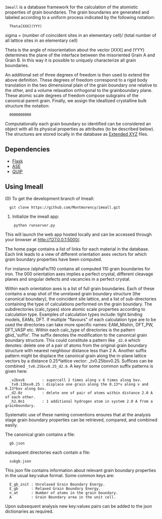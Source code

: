 `Imeall` is a database framework for the calculation of 
the atomistic properties of grain boundaries.
The grain boundaries are generated and labeled according to 
a uniform process  indicated by the following notation:

```
  Theta[XXX](YYY)
```

sigma = (number of coincident sites in an elementary cell)/
(total number of all lattice sites in an elementary cell)

Theta is the angle of misorientation about the vector [XXX]
and (YYY) determines the plane of the interface between
the misoriented Grain A and Grain B. In this way it is possible
to uniquely characterize all grain boundaries. 

An additional set of three degrees of freedom is then used to extend 
the above definition. These degrees of freedom correspond to a 
rigid body translation in the two dimensional plain of the 
grain boundary one relative to the other, and a volume relaxation
orthogonal to the grainboundary plane. These atomic scale degrees
of freedom compose subgrains of the canonical parent grain.
Finally, we assign the ideallized crystalline bulk structure the notation:

```
  0000000000
```

Computationally each grain boundary so identified can be considered an
object with all its physical properties as attributes (to be described below).
The structures are stored locally in the database as [Extended
XYZ](https://libatoms.github.io/QUIP/io.html#module-ase.io.extxyz) files.

## Dependencies
  - [Flask](http://flask.pocoo.org/)
  - [ASE](https://wiki.fysik.dtu.dk/ase/)
  - [QUIP](https://libatoms.github.io/QUIP/quippy.html)

## Using Imeall

(0) To get the development branch of Imeall:
```
  git clone https://github.com/Montmorency/imeall.git
```

1. Initialize the imeall app:

```
    python runserver.py
```
This will launch the web app hosted locally and can be accessed through
your browser at http://127.0.0.1:5000/.

The home page contains a list of links for each material
in the database. Each link leads to a view of different orientation axes vectors for 
which grain boundary properties have been computed. 

For instance /alphaFe/110 contains all computed 110 grain boundaries for iron. The 000 
orientation axes implies a perfect crystal, different cleavage planes 
and singular defects and vacancies in a perfect crystal. 

Within each orientation axes is a list of full grain boundaries. 
Each of these contains a snap shot of the unrelaxed grain boundary structure
(the canonical boundary), the coincident site lattice, and a
list of sub-directories containing the type of calculations performed on the
grain boundary. The subdirectories (calc_types) store atomic scale 
properties according to calculation type. Examples of calculation types include:
tight binding models, EAMs, DFT. If multiple "flavours" of each calculation
type are to be used the directories can take more specific 
names: EAM_Mishin, DFT_PW, DFT_VASP etc.
Within each calc_type of directories is the pattern 
gbid_'suffix'. The suffix denotes the modification to the canonical grain boundary
structure. This could constitute a pattern like ```_d2.0``` which denotes:
delete one of a pair of atoms from the original grain 
boundary structure with nearest neighbour distance less than 2 A.
Another suffix pattern might be displace the canonical grain along the in-plane
lattice vectors by a distance 0.25*lattice vector:
_tv0.25bxv0.25. Suffices can be combined ```_tv0.25bxv0.25_d2.0```.
A key for some common suffix patterns is given here:
```
  _v2bxv6        : supercell 2 times along v 6 times along bxv.
  _tv0.13bxv0.25 : displace one grain along the 0.13*v along v and 0.13*bxv along bxv.
  _d2.0z         : delete one of pair of atoms within distance 2.0 A of each other.
  _h2.0n1        : 1 additional hydrogen atom in system 2.0 A from a grainboundary.
```

Systematic use of these naming conventions ensures that at the analysis stage
grain boundary properties can be retrieved, compared, and combined easily.

The canonical grain contains a file: 
```
  gb.json
```
subsequent directories each contain a file:
```
  subgb.json
```
This json file contains information about relevant grain boundary properties
in the usual key:value format. Some common keys are: 
```
  E_gb_init : Unrelaxed Grain Boundary Energy.
  E_gb      : Relaxed Grain Boundary Energy.
  n_at      : Number of atoms in the grain boundary.
  A         : Grain Boundary area in the unit cell.
```
Upon subsequent analysis new key:values pairs can be added to the 
json dictionaries as required.


